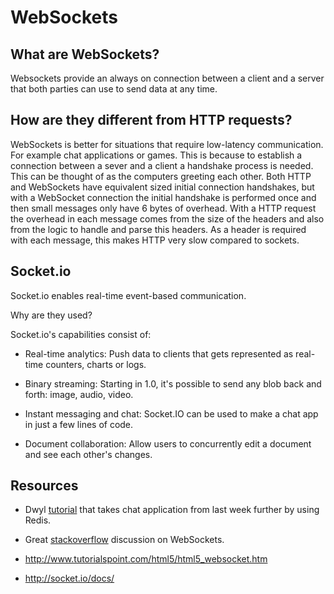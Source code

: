 # WebSockets

## What are WebSockets?

Websockets provide an always on connection between a client and a server that both parties can use to send data at any time.

## How are they different from HTTP requests?

WebSockets is better for situations that require low-latency communication. For example chat applications or games. This is because to establish a connection between a sever and a client a handshake process is needed. This can be thought of as the computers greeting each other. Both HTTP and WebSockets have equivalent sized initial connection handshakes, but with a WebSocket connection the initial handshake is performed once and then small messages only have 6 bytes of overhead. With a HTTP request the overhead in each message comes from the size of the headers and also from the logic to handle and parse this headers. As a header is required with each message, this makes HTTP very slow compared to sockets.

## Socket.io

Socket.io enables real-time event-based communication.

Why are they used?

Socket.io's capabilities consist of:

* Real-time analytics:
Push data to clients that gets represented as real-time counters, charts or logs.

* Binary streaming:
Starting in 1.0, it's possible to send any blob back and forth: image, audio, video.

* Instant messaging and chat:
Socket.IO can be used to make a chat app in just a few lines of code.

* Document collaboration:
Allow users to concurrently edit a document and see each other's changes.

## Resources

* Dwyl [tutorial](https://github.com/dwyl/hapi-socketio-redis-chat-example) that takes chat application from last week further by using Redis.

* Great [stackoverflow](http://stackoverflow.com/questions/14703627/websockets-protocol-vs-http) discussion on WebSockets.

* http://www.tutorialspoint.com/html5/html5_websocket.htm

* http://socket.io/docs/
